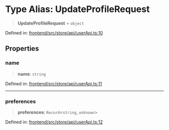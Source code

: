 # Type Alias: UpdateProfileRequest

> **UpdateProfileRequest** = `object`

Defined in: [frontend/src/store/api/userApi.ts:10](https://github.com/lsendel/sass/blob/ca8b2b87627589617e0de57047e1f50d53e78078/frontend/src/store/api/userApi.ts#L10)

## Properties

### name

> **name**: `string`

Defined in: [frontend/src/store/api/userApi.ts:11](https://github.com/lsendel/sass/blob/ca8b2b87627589617e0de57047e1f50d53e78078/frontend/src/store/api/userApi.ts#L11)

***

### preferences

> **preferences**: `Record`\<`string`, `unknown`\>

Defined in: [frontend/src/store/api/userApi.ts:12](https://github.com/lsendel/sass/blob/ca8b2b87627589617e0de57047e1f50d53e78078/frontend/src/store/api/userApi.ts#L12)
